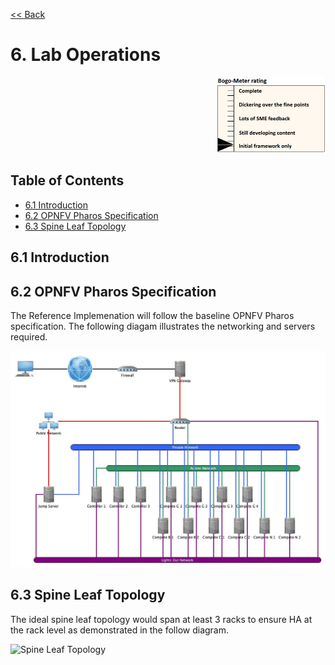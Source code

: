 [<< Back](../)

# 6. Lab Operations
<p align="right"><img src="../figures/bogo_ifo.png" alt="scope" title="Scope" width="35%"/></p>

## Table of Contents
* [6.1 Introduction](#6.1)
* [6.2 OPNFV Pharos Specification](#6.2)
* [6.3 Spine Leaf Topology](#6.3)

<a name="6.1"></a>
## 6.1 Introduction

<a name="6.2"></a>
## 6.2 OPNFV Pharos Specification

The Reference Implemenation will follow the baseline OPNFV Pharos specification.  The following diagam illustrates the networking
and servers required.

<img src="../figures/ch06_lab_tpology.jpg" title="Lab Topology">


<a name="6.3"></a>
## 6.3 Spine Leaf Topology

The ideal spine leaf topology would span at least 3 racks to ensure HA at the rack level as demonstrated in the follow diagram.

<img src="../figures/ch06_spine_leaf.jpg" title="Spine Leaf Topology">

